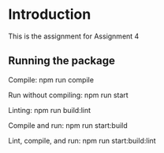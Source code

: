 # Introduction

This is the assignment for Assignment 4

## Running the package

Compile: npm run compile

Run without compiling: npm run start

Linting: npm run build:lint

Compile and run: npm run start:build

Lint, compile, and run: npm run start:build:lint
